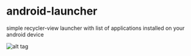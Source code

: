 # android-launcher
simple recycler-view launcher with list of applications installed on your android device

![alt tag](http://s019.radikal.ru/i636/1607/15/eb180569f23f.png "Description goes here")
